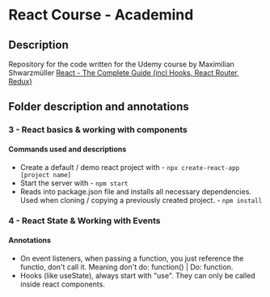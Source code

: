 # React Course - Academind
## Description
Repository for the code written for the Udemy course by Maximilian Shwarzmüller [
React - The Complete Guide (incl Hooks, React Router, Redux)
](https://www.udemy.com/course/react-the-complete-guide-incl-redux/)
## Folder description and annotations
### 3 - React basics & working with components
#### Commands used and descriptions
* Create a default / demo react project with - `npx create-react-app [project name]`
* Start the server with - `npm start`
* Reads into package.json file and installs all necessary dependencies. Used when cloning / copying a previously created project. - `npm install`
### 4 - React State & Working with Events
#### Annotations
* On event listeners, when passing a function, you just reference the functio, don't call it. Meaning don't do: function() | Do: function.
* Hooks (like useState), always start with "use". They can only be called inside react components.